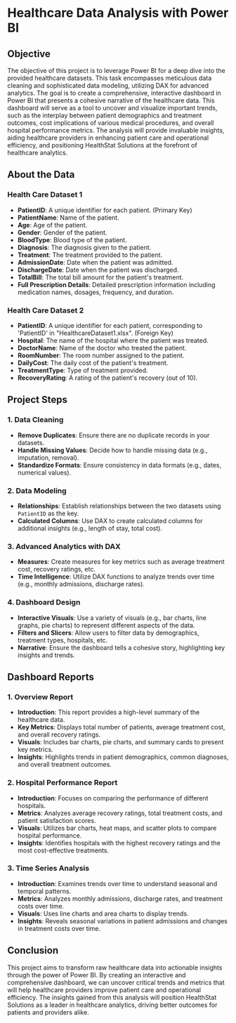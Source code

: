 # Healthcare Data Analysis with Power BI

## Objective
The objective of this project is to leverage Power BI for a deep dive into the provided healthcare datasets. This task encompasses meticulous data cleaning and sophisticated data modeling, utilizing DAX for advanced analytics. The goal is to create a comprehensive, interactive dashboard in Power BI that presents a cohesive narrative of the healthcare data. This dashboard will serve as a tool to uncover and visualize important trends, such as the interplay between patient demographics and treatment outcomes, cost implications of various medical procedures, and overall hospital performance metrics. The analysis will provide invaluable insights, aiding healthcare providers in enhancing patient care and operational efficiency, and positioning HealthStat Solutions at the forefront of healthcare analytics.

## About the Data

### Health Care Dataset 1
- **PatientID**: A unique identifier for each patient. (Primary Key)
- **PatientName**: Name of the patient.
- **Age**: Age of the patient.
- **Gender**: Gender of the patient.
- **BloodType**: Blood type of the patient.
- **Diagnosis**: The diagnosis given to the patient.
- **Treatment**: The treatment provided to the patient.
- **AdmissionDate**: Date when the patient was admitted.
- **DischargeDate**: Date when the patient was discharged.
- **TotalBill**: The total bill amount for the patient's treatment.
- **Full Prescription Details**: Detailed prescription information including medication names, dosages, frequency, and duration.

### Health Care Dataset 2
- **PatientID**: A unique identifier for each patient, corresponding to 'PatientID' in "HealthcareDataset1.xlsx". (Foreign Key)
- **Hospital**: The name of the hospital where the patient was treated.
- **DoctorName**: Name of the doctor who treated the patient.
- **RoomNumber**: The room number assigned to the patient.
- **DailyCost**: The daily cost of the patient's treatment.
- **TreatmentType**: Type of treatment provided.
- **RecoveryRating**: A rating of the patient's recovery (out of 10).

## Project Steps

### 1. Data Cleaning
- **Remove Duplicates**: Ensure there are no duplicate records in your datasets.
- **Handle Missing Values**: Decide how to handle missing data (e.g., imputation, removal).
- **Standardize Formats**: Ensure consistency in data formats (e.g., dates, numerical values).

### 2. Data Modeling
- **Relationships**: Establish relationships between the two datasets using `PatientID` as the key.
- **Calculated Columns**: Use DAX to create calculated columns for additional insights (e.g., length of stay, total cost).

### 3. Advanced Analytics with DAX
- **Measures**: Create measures for key metrics such as average treatment cost, recovery ratings, etc.
- **Time Intelligence**: Utilize DAX functions to analyze trends over time (e.g., monthly admissions, discharge rates).

### 4. Dashboard Design
- **Interactive Visuals**: Use a variety of visuals (e.g., bar charts, line graphs, pie charts) to represent different aspects of the data.
- **Filters and Slicers**: Allow users to filter data by demographics, treatment types, hospitals, etc.
- **Narrative**: Ensure the dashboard tells a cohesive story, highlighting key insights and trends.

## Dashboard Reports

### 1. Overview Report
- **Introduction**: This report provides a high-level summary of the healthcare data.
- **Key Metrics**: Displays total number of patients, average treatment cost, and overall recovery ratings.
- **Visuals**: Includes bar charts, pie charts, and summary cards to present key metrics.
- **Insights**: Highlights trends in patient demographics, common diagnoses, and overall treatment outcomes.

### 2. Hospital Performance Report
- **Introduction**: Focuses on comparing the performance of different hospitals.
- **Metrics**: Analyzes average recovery ratings, total treatment costs, and patient satisfaction scores.
- **Visuals**: Utilizes bar charts, heat maps, and scatter plots to compare hospital performance.
- **Insights**: Identifies hospitals with the highest recovery ratings and the most cost-effective treatments.

### 3. Time Series Analysis
- **Introduction**: Examines trends over time to understand seasonal and temporal patterns.
- **Metrics**: Analyzes monthly admissions, discharge rates, and treatment costs over time.
- **Visuals**: Uses line charts and area charts to display trends.
- **Insights**: Reveals seasonal variations in patient admissions and changes in treatment costs over time.

## Conclusion
This project aims to transform raw healthcare data into actionable insights through the power of Power BI. By creating an interactive and comprehensive dashboard, we can uncover critical trends and metrics that will help healthcare providers improve patient care and operational efficiency. The insights gained from this analysis will position HealthStat Solutions as a leader in healthcare analytics, driving better outcomes for patients and providers alike.

